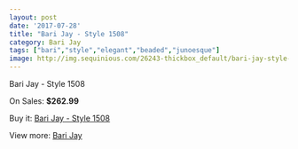 ```yaml
---
layout: post
date: '2017-07-28'
title: "Bari Jay - Style 1508"
category: Bari Jay
tags: ["bari","style","elegant","beaded","junoesque"]
image: http://img.sequinious.com/26243-thickbox_default/bari-jay-style-1508.jpg
---
```

Bari Jay - Style 1508

On Sales: **$262.99**
<a href="https://www.sequinious.com/bari-jay/10753-bari-jay-style-1508.html"><amp-img layout="responsive" width="600" height="600" src="//img.sequinious.com/26243-thickbox_default/bari-jay-style-1508.jpg" alt="Bari Jay - Style 1508 0" /></a>
<a href="https://www.sequinious.com/bari-jay/10753-bari-jay-style-1508.html"><amp-img layout="responsive" width="600" height="600" src="//img.sequinious.com/26244-thickbox_default/bari-jay-style-1508.jpg" alt="Bari Jay - Style 1508 1" /></a>

Buy it: [Bari Jay - Style 1508](https://www.sequinious.com/bari-jay/10753-bari-jay-style-1508.html "Bari Jay - Style 1508")

View more: [Bari Jay](https://www.sequinious.com/17-bari-jay "Bari Jay")
